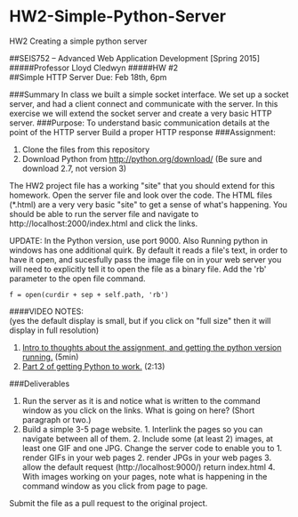 # HW2-Simple-Python-Server
HW2 Creating a simple python server

##SEIS752 – Advanced Web Application Development   [Spring 2015]
#####Professor Lloyd Cledwyn
#####HW #2  
##Simple HTTP Server
Due: Feb 18th, 6pm

###Summary
In class we built a simple socket interface. We set up a socket server, and had a client connect and communicate with the server.  In this exercise we will extend the socket server and create a very basic HTTP server.
###Purpose:
To understand basic communication details at the point of the HTTP server
Build a proper HTTP response
###Assignment:
1. Clone the files from this repository
2. Download Python from http://python.org/download/  (Be sure and download 2.7, not version 3)

The HW2 project file has a working "site" that you should extend for this homework.  Open the server file and look over the code.  The   HTML files (*.html) are a very very basic "site" to get a sense of what's happening.  You should be able to run the server file and navigate to http://localhost:2000/index.html and click the links.   

UPDATE:  In the Python version, use port 9000.  Also Running python in windows has one additional quirk.  By default it reads a file's text, in order to have it open, and sucesfully pass the image file on in your web server you will need to explicitly tell it to open the file as a binary file.  Add the 'rb' parameter to the open file command.

```f = open(curdir + sep + self.path, 'rb')```


####VIDEO NOTES:  
(yes the default display is small, but if you click on "full size" then it will display in full resolution)

1. [Intro to thoughts about the assignment, and getting the python version running.](http://www.screencast.com/users/cledwyn/folders/Jing/media/ad7a479b-b5f5-497f-b98e-73de1ed5935d) (5min)
2. [Part 2 of getting Python to work.](http://screencast.com/t/aqyRuqH2Z) (2:13)



###Deliverables
  1. Run the server as it is and notice what is written to the command window as you click on the links.  What is going on here?  (Short paragraph or two.)
  2. Build a simple 3-5 page website.
    1. Interlink the pages so you can navigate between all of them.
    2. Include some (at least 2) images, at least one GIF and one JPG.
Change the server code to enable you to
         1. render GIFs in your web pages
         2. render JPGs in your web pages
         3. allow the default request (http://localhost:9000/) return index.html
         4. With images working on your pages, note what is happening in the command window as you click from page to page.
        
Submit the file as a pull request to the original project.